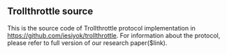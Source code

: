 <h2>Trollthrottle source</h2>

This is the source code of Trollthrottle protocol implementation in https://github.com/iesiyok/trollthrottle. For information about the protocol, please refer to full version of our research paper($link). 